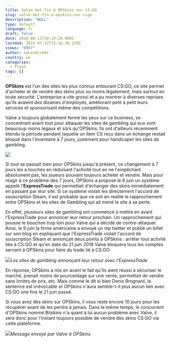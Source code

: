 ```yaml
---
title: Valve met fin à OPSkins sur CS:GO
slug: valve-met-fin-a-opskins-sur-csgo
description: "NULL"
type: default
language: fr
draft: false
date: 2018-06-11T10:19:24.000Z
lastmod: 2022-07-12T13:16:39.229Z
views: "8957"
author: neLendirekt
country: wo
categories:
  - Flash
tags: []
---
```

**OPSkins** est l'un des sites les plus connus entourant CS:GO, ce site permet d'acheter et de vendre des skins plus ou moins légalement, mais surtout en toute sécurité. L'entreprise a vite grossi et a pu montrer à diverses reprises qu'ils avaient des dizaines d'employés, améliorant petit à petit leurs services et sponsorisant même des compétitions. 

Valve a toujours globalement fermé les yeux sur ce business, se concentrant avant tout pour attaquer les sites de gambling qui eux sont beaucoup moins légaux et sûrs qu'OPSkins. Ils ont d'ailleurs récemment étendu la période pendant laquelle un item CS reçu dans un échange restait bloqué dans l'inventaire à 7 jours, justement pour handicaper les sites de gambling.

![](/images/articles/5b1e3ff547711/images/ehPY1kAo8g8HjZKWCfzXk4YizkJrZ6un6jcw54Id.png)

Si tout se passait bien pour OPSkins jusqu'à présent, ce changement à 7 jours les a touchés en réduisant l'activité tout en ne l'empêchant absolument pas, les joueurs pouvant toujours acheter et vendre. Mais pour réagir à ce problème des 7 jours, OPSkins a proposé le 6 juin un système appelé l'**ExpressTrade** qui permettait d'échanger des skins immédiatement en passant par leur site. Si ce système violait les directement l'accord de souscription Steam, il est probable que ce soit en réalité le rapprochement entre OPSkins et les sites de Gambling qui ait mené le site à sa perte.

En effet, plusieurs sites de gambling ont commencé à mettre en avant l'ExpressTrade pour annoncer leur retour prochain. Un rapprochement qui pousse le bouchon trop loin pour Valve qui a décidé de contre-attaquer. Ainsi, le 9 juin la firme américaine a envoyé un mp twitter et publié un billet sur son blog en expliquant que l'ExpressTrade violait l'accord de souscription Steam et annonçait deux points à OPSkins : arrêter tout activité liée à CS:GO et qu'en date du 21 juin 2018 Valve bloquera tous les comptes servant à OPSkins pour faire du trade lié à CS:GO.

![](/images/articles/5b1e3ff547711/images/DoOg3pheNw5LWXVkUVbgoLRKww4B7drilj2ujeOx.png)_Les sites de gambling annonçant leur retour avec l'ExpressTrade_

En réponse, OPSkins a mis en avant le fait qu'ils aient réussi à sécuriser le marché, prenait moins de pourcentage sur une vente, permettait de vendre sans limites de prix, etc. Mais comme le dit si bien Denis Brognard, la sentence est irrévocable et OPSkins n'aura semble-t-il plus aucun lien avec CS:GO une fois le 21 juin passé. 

Si vous avez des skins sur OPSkins, il vous reste encore 10 jours pour les récupérer avant de les perdre à jamais. Dans le même temps, le concurrent d'OPSkins nommé Bitskins n'a quant à lui aucun problème avec Valve, il sera donc pour l'instant toujours possible de vendre des skins CS:GO via cette plateforme. 

![](/images/articles/5b1e3ff547711/images/ECe5yThK6xkgKSUd0tYbJTJYvr6Ca5xUBGGqONP5.png)_Message envoyé par Valve à OPSkins_
